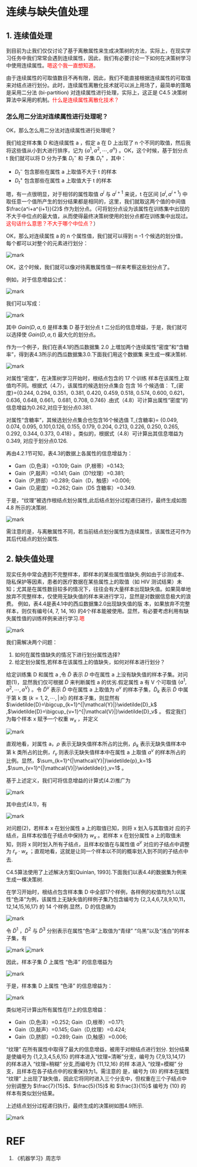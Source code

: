 



# 连续与缺失值处理
## 1. 连续值处理


到目前为止我们仅仅讨论了基于离散属性来生成决策树的方法，实际上，在现实学习任务中我们常常会遇到连续属性，因此，我们有必要讨论一下如何在决策树学习中使用连续属性。<span style="color:red;">嗯这个我一直想知道。</span>

由于连续属性的可取值数目不再有限，因此，我们不能直接根据连续属性的可取值来对结点进行划分。此时，连续属性离散化技术就可以派上用场了，最简单的策略是采用二分法 (bi-partition) 对连续属性进行处理，实际上，这正是 C4.5 决策树算法中采用的机制。<span style="color:red;">什么是连续属性离散化技术？</span>


### 怎么用二分法对连续属性进行处理呢？


OK，那么怎么用二分法对连续属性进行处理呢？

我们给定样本集 D 和连续属性 a ，假定 a 在 D 上出现了 n 个不同的取值，然后我将这些值从小到大进行排序，记为 $\{a^1,a^2,\cdots ,a^n\}$ 。OK，这个时候，基于划分点 t 我们就可以将 D 分为子集 $D_t^-$ 和 子集 $D_t^+$ ，其中：


* $D_t^-$ 包含那些在属性 a 上取值不大于 t 的样本
* $D_t^+$ 包含那些在属性 a 上取值大于 t 的样本


嗯，有一点很明显，对于相邻的属性取值 $a^i$ 与 $a^{i+1}$ 来说，t 在区间 $[a^i,a^{i+1})$ 中取任意一个值所产生的划分结果都是相同的，这里，我们就取这两个值的中间值 $\frac{a^i+a^{i+1}}{2}$ 作为划分点。（可将划分点设为该属性在训练集中出现的不大于中位点的最大值，从而使得最终决策树使用的划分点都在训练集中出现过。<span style="color:red;">这句话什么意思？不大于哪个中位点？</span>）

OK，那么对连续属性 a 的 n 个属性值，我们就可以得到 n -1 个候选的划分值，每个都可以对整个的元素进行划分：


![mark](http://pacdb2bfr.bkt.clouddn.com/blog/image/180626/LBhE0jhLcK.png?imageslim)


OK，这个时候，我们就可以像对待离散属性值一样来考察这些划分点了。

例如，对于信息增益公式：


![mark](http://pacdb2bfr.bkt.clouddn.com/blog/image/180626/iCj5DiEdfJ.png?imageslim)


我们可以写成：


![mark](http://pacdb2bfr.bkt.clouddn.com/blog/image/180626/8De65gkc3i.png?imageslim)


其中 $Gain(D,a,t)$ 是样本集 D 基于划分点 t 二分后的信息增益，于是，我们就可以选择使 $Gain(D,a,t)$ 最大化的划分点。

作为一个例子，我们在表4.1的西瓜数据集 2.0 上増加两个连续属性“密度”和“含糖率”，得到表4.3所示的西瓜数据集3.0.下面我们用这个数据集 来生成一棵决策树.

![mark](http://pacdb2bfr.bkt.clouddn.com/blog/image/180626/BKke3850Fd.png?imageslim)


对属性“密度”，在决策树学习开始时，根结点包含的 17 个训练 样本在该属性上取值均不同。根据式（4.7），该属性的候选划分点集合 包含 16 个候选值： T_{密度}={0.244, 0.294, 0.351，0.381, 0.420, 0.459, 0.518, 0.574, 0.600, 0.621，0.636, 0.648, 0.661，0.681, 0.708, 0.746} .由式（4.8）可计算出属性“密度”的信息增益为0.262,对应于划分点0.381.

对属性“含糖率”，其候选划分点集合也包含16个候选值 T_{含糖率}= {0.049, 0.074, 0.095, 0.101,0.126, 0.155, 0.179, 0.204, 0.213, 0.226, 0.250, 0.265, 0.292, 0.344, 0.373, 0.418} 。类似的，根据式（4.8）可计算出其信息増益为0.349, 对应于划分点0.126.

再由4.2.1节可知，表4.3的数据上各属性的信息增益为：

- Gam（D,色泽）=0.109; Gain（P,根蒂）=0.143;
- Gain（P,敲声）=0.141; Gain（D?纹理）=0.381;
- Gain（P,脐部）=0.289; Gain（D，触感）=0.006;
- Gain（D,密度）=0.262; Gain（D5 含糖率）=0.349.

于是，“纹理”被选作根结点划分属性,此后结点划分过程递归进行，最终生成如图 4.8 所示的决策树.

![mark](http://pacdb2bfr.bkt.clouddn.com/blog/image/180626/F02jEbhl8m.png?imageslim)

需注意的是，与离散属性不同，若当前结点划分属性为连续属性，该属性还可作为其后代结点的划分属性.

## 2. 缺失值处理

现实任务中常会遇到不完整样本，即样本的某些属性值缺失.例如由于诊测成本、隐私保护等因素，患者的医疗数据在某些属性上的取值（如 HIV 测试结果）未知；尤其是在属性数目较多的情况下，往往会有大量样本出现缺失值。如果简单地放弃不完整样本，仅使用无缺失值的样本来进行学习，显然是对数据信息极大的浪费。
例如，表4.4是表4.1中的西瓜数据集2.0出现缺失值的版 本，如果放弃不完整样本，则仅有编号{4, 7, 14, 16} 的4个样本能被使用。显然，有必要考虑利用有缺失属性值的训练样例来进行学习.<span style="color:red;">嗯</span>

![mark](http://pacdb2bfr.bkt.clouddn.com/blog/image/180626/60DCkg8cBK.png?imageslim)

我们需解决两个问题：

1. 如何在属性值缺失的情况下进行划分属性选择?
2. 给定划分属性,若样本在该属性上的值缺失，如何对样本进行划分？

给定训练集 D 和属性 a ,令 $\widetilde{D}$ 表示 $D$ 中在属性 a 上没有缺失值的样本子集。对问题(1)，显然我们仅可根据 $\widetilde{D}$ 来判断属性 a 的优劣.假定属性 a 有 V 个可取值 $\{a^1,a^2,\cdots ,a^V\}$ 。令 $\widetilde{D}^v$ 表示  $\widetilde{D}$  中在属性 a 上取值为 $a^v$ 的样本子集，$\widetilde{D}_k$ 表示 $\widetilde{D}$ 中属于第 k 类 $(k=1,2,\cdots,|\mathcal{Y}|)$ 的样本子集，则显然有 $\widetilde{D}=\bigcup_{k=1}^{|\mathcal{Y}|}\widetilde{D}_k$ ,$\widetilde{D}=\bigcup_{v=1}^{|\mathcal{V}|}\widetilde{D}_v$ 。 假定我们为每个样本 x 赋予一个权重 $w_x$ ，并定义

![mark](http://pacdb2bfr.bkt.clouddn.com/blog/image/180626/94CD991Eij.png?imageslim)

直观地看，对属性 a，$\rho$ 表示无缺失值样本所占的比例，$\widetilde{p}_k$ 表示无缺失值样本中第 k 类所占的比例，$\widetilde{r}_v$ 则表示无缺失值样本中在属性 a 上取值 $a^v$ 的样本所占的比例。显然，$\sum_{k=1}^{|\mathcal{Y}|}\widetilde{p}_k=1$ ,$\sum_{v=1}^{|\mathcal{V}|}\widetilde{r}_v=1$ 。

基于上述定义，我们可将信息增益的计算式(4.2)推广为

![mark](http://pacdb2bfr.bkt.clouddn.com/blog/image/180626/e42jcdd2HA.png?imageslim)

其中由式(4.1)，有

![mark](http://pacdb2bfr.bkt.clouddn.com/blog/image/180626/4Gj9kCjmDI.png?imageslim)

对问题(2)，若样本 x 在划分属性 a 上的取值已知，则将 x 划入与其取值对 应的子结点，且样本权值在子结点中保持为 $w_x$ 。若样本 x 在划分属性 a 上的取值未知，则将 x 同时划入所有子结点，且样本权值在与属性值 $a^v$ 对应的子结点中调整为 $\widetilde{r}_v\cdot w_x$ ；直观地看，这就是让同一个样本以不同的概率划入到不同的子结点中去.

C4.5算法使用了上述解决方案[Quinlan, 1993].下面我们以表4.4的数据集为例来生成一棵决策树.

在学习开始时，根结点包含样本集 D 中全部17个样例，各样例的权值均为1.以属性“色泽”为例，该属性上无缺失值的样例子集乃包含编号为 {2,3,4,6,7,8,9,10,11，12,14,15,16,17} 的 14 个样例.显然，D 的信息熵为

![mark](http://pacdb2bfr.bkt.clouddn.com/blog/image/180626/EA80HA50GK.png?imageslim)

令 $\widetilde{D}^1$ ，$\widetilde{D}^2$ 与 $\widetilde{D}^3$ 分别表示在属性“色泽”上取值为“青绿” “乌黑”以及“浅白”的样本子集，有

![mark](http://pacdb2bfr.bkt.clouddn.com/blog/image/180626/2bI4jdJDe4.png?imageslim)
![mark](http://pacdb2bfr.bkt.clouddn.com/blog/image/180626/G4bccja3fe.png?imageslim)

因此，样本子集 $\widetilde{D}$ 上属性 “色泽” 的信息増益为

![mark](http://pacdb2bfr.bkt.clouddn.com/blog/image/180626/25GjklKEb2.png?imageslim)

于是，样本集 D 上属性 “色泽” 的信息增益为：

![mark](http://pacdb2bfr.bkt.clouddn.com/blog/image/180626/EigcelGD9b.png?imageslim)

类似地可计算出所有属性在I?上的信息增益：

- Gain（D,色泽）=0.252; Gain（D,根蒂）=0.171;
- Gain（D,敲声）=0.145; Gain（D,纹理）=0.424;
- Gain（D,脐部）=0.289; Gain（D,触感）=0.006;

“纹理” 在所有属性中取得了最大的信息增益，被用于对根结点进行划分. 划分结果是使编号为 {1,2,3,4,5,6,15} 的样本进入“纹理=清晰”分支，编号为 {7,9,13,14,17} 的样本进入 “纹理=稍糊” 分支,而编号为 {11,12,16} 的样 本进入 “纹理=模糊” 分支，且样本在各子结点中的权重保持为1。需注意的 是，编号为 {8} 的样本在属性 “纹理” 上出现了缺失值，因此它将同时进入三个分支中，但权重在三个子结点中分别调整为 $\frac{7}{15}$、$\frac{5}{15}$ 和 $\frac{3}{15}$ 编号为 {10} 的样本有类似划分结果。

上述结点划分过程递归执行，最终生成的决策树如图4.9所示.

![mark](http://pacdb2bfr.bkt.clouddn.com/blog/image/180626/HeJ1B0dgBb.png?imageslim)






# REF
1. 《机器学习》周志华

